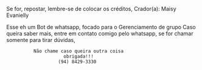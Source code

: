 Se for, repostar, lembre-se de colocar os créditos,
Crador(a): Maisy Evanielly


Esse eh um Bot de whatsapp, focado para o Gerenciamento de grupo
Caso queira saber mais,
entre em contato comigo pelo whatsapp, 
se for chamar somente para tirar dúvidas,

              Não chame caso queira outra coisa
                         obrigada!!!
                       (94) 8429-3330
